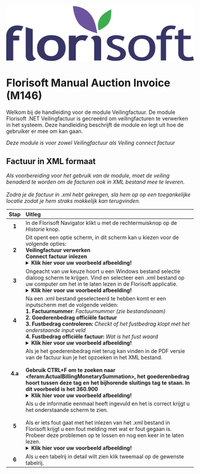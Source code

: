 <img src="../../fslogo.png" alt="Florisoft Corporate Logo">

# Florisoft Manual Auction Invoice (M146)

Welkom bij de handleiding voor de module Veilingfactuur. De module Florisoft .NET Veilingfactuur is gecreeërd om veilingfacturen te verwerken in het systeem. Deze handleiding beschrijft de module en legt uit hoe de gebruiker er mee om kan gaan.

*Deze module is voor zowel Veilingfactuur als Veiling connect factuur*

## Factuur in XML formaat


*Als voorbereiding voor het gebruik van de module, moet de veiling benaderd te worden om de facturen ook in XML bestand mee te leveren. <br><Br>Zodra je de factuur in .xml hebt gekregen, sla hem op op een toegankelijke locatie zodat je hem straks makkelijk kan terugvinden.*

|Stap|Uitleg|
|:-:|:--|
|**1**|In de Florisoft Navigator klikt u met de rechtermuisknop op de *Historie* knop.|
|**2**|Dit opent een optie scherm, in dit scherm kan u kiezen voor de volgende opties:<br>**Veilingfactuur verwerken**<br>**Connect factuur inlezen**<details><summary><b>Klik hier voor uw voorbeeld afbeelding!</b></summary><img src=".Veilingfactuur Manual/media/image7.png"></details>|
|**3**|Ongeacht van uw keuze hoort u een Windows bestand selectie dialoog scherm te krijgen. Vind en selecteer een .xml bestand op uw computer om het in te laten lezen in de Florisoft applicatie.<details><summary><b>Klik hier voor uw voorbeeld afbeelding!</b></summary><img src=".Veilingfactuur Manual/media/image3.png"></details>|
|**4**|Na een .xml bestand geselecteerd te hebben komt er een inputscherm met de volgende velden:<br>**1. Factuurnummer**: *Factuurnummer (zie bestandsnaam)*<br>**2. Goederenbedrag officiële factuur**<br>**3. Fustbedrag controleren:** *Checkt of het fustbedrag klopt met het onderstaande input veld*<br>**4. Fustbedrag officiële factuur:** *Wat is het fust waard* <details><summary><b>Klik hier voor uw voorbeeld afbeelding!</b></summary><img src=".Veilingfactuur Manual/media/image6.png"></details> |
|**4.a**|Als je het goederenbedrag niet terug kan vinden in de PDF versie van de factuur kun je het opzoeken in het XML bestand. <br><br>**Gebruik CTRL+F om te zoeken naar \<feram:ActualBillingMonetarySummation\>, het goederenbedrag hoort tussen deze tag en het bijhorende sluitings tag te staan. In dit voorbeeld is het 360.900**<details><summary><b>Klik hier voor uw voorbeeld afbeelding!</b></summary><img src=".Veilingfactuur Manual/media/image4.png"></details>|
|**5**|Als u de informatie eenmaal heeft ingevuld en het is correct krijgt u het onderstaande scherm te zien.<br><br> Als er iets fout gaat met het inlezen van het .xml bestand in Florisoft krijgt u een fout melding met wat er fout gegaan is. Probeer deze problemen op te lossen en nog een keer in te laten lezen.<details><summary><b>Klik hier voor uw voorbeeld afbeelding!</b></summary><img src=".Veilingfactuur Manual/media/image5.png"></details>|
|**6**|Als u een tabelrij in detail wilt zien klik tweemaal op de gewenste tabelrij.|
